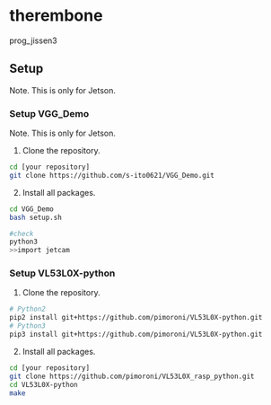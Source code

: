 # therembone

prog_jissen3

## Setup

Note. This is only for Jetson.

### Setup VGG_Demo

Note. This is only for Jetson.

1. Clone the repository.

```bash
cd [your repository]
git clone https://github.com/s-ito0621/VGG_Demo.git
```

2. Install all packages.

```bash
cd VGG_Demo
bash setup.sh

#check
python3
>>import jetcam
```

### Setup VL53L0X-python

1. Clone the repository.

```bash
# Python2
pip2 install git+https://github.com/pimoroni/VL53L0X-python.git
# Python3
pip3 install git+https://github.com/pimoroni/VL53L0X-python.git
```

2. Install all packages.

```bash
cd [your repository]
git clone https://github.com/pimoroni/VL53L0X_rasp_python.git
cd VL53L0X-python
make
```

